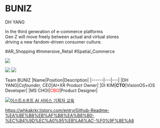 # BUNIZ
DH YANG

In the third generation of e-commerce platforms <br/>
Gen Z will move freely between actual and virtual stores <br/>
driving a new fandom-driven consumer culture.

#AR_Shopping #Immersive_Retail #Spatial_Commerce



<a href="https://www.linkedin.com/in/jojodaniel/" target="_blank" onclick="window.open(this.href, '_blank'); return false;"><img src="https://img.shields.io/badge/linkedin-0A66C2?style=flat-square&logo=linkedin&logoColor=white"/></a>


<IMG sRC ="https://cortex.persona.co/w/1103/q/67/i/89958772a389273e3c120bba12bc3e907b8860565188aa3b1f7ee1827a8e2980/72492_polarr-3.png">
<IMG sRC ="https://cortex.persona.co/w/2500/q/67/i/7bb687fbb5c49ec66779a32ae2176c4ff890371459189644d6afa87fed20a4a9/-2023-11-18--5.31.26.png">

Team BUNIZ
|Name|Position|Description|
|------|---|---|
|DH YANG|*Cofounder, CEO*|AI+XR Product Owner|
|DI KIM|**CTO**|VisionOS+iOS Developer|
|MS CHOI|<span style="color:red">CBO</span>|Product Designer|



[![이스트소프트 AI 서비스 기획자 교육](http://img.youtube.com/vi/oaxELilZTgg/0.jpg)](https://www.youtube.com/watch?v=oaxELilZTgg)



https://whkakrkr.tistory.com/entry/Github-Readme-%EA%BE%B8%EB%AF%B8%EA%B8%B0-%EC%B4%9D%EC%A0%95%EB%A6%AC-%F0%9F%8E%A8
